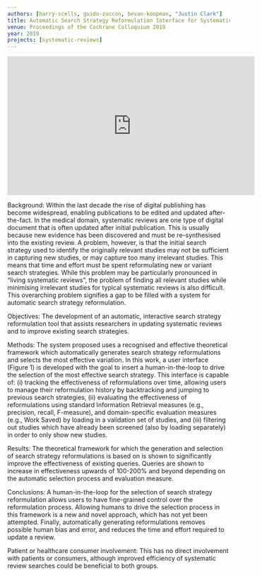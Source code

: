 ```yaml
---
authors: [harry-scells, guido-zuccon, bevan-koopman, "Justin Clark"]
title: Automatic Search Strategy Reformulation Interface for Systematic Reviews
venue: Proceedings of the Cochrane Colloquium 2019
year: 2019
projects: [systematic-reviews] 
---
```


<iframe width="560" height="315" src="https://www.youtube-nocookie.com/embed/A1GtoNFWN0c" frameborder="0" allow="accelerometer; autoplay; encrypted-media; gyroscope; picture-in-picture" allowfullscreen></iframe>

Background:
Within the last decade the rise of digital publishing has become widespread, enabling publications to be edited and updated after-the-fact. In the medical domain, systematic reviews are one type of digital document that is often updated after initial publication. This is usually because new evidence has been discovered and must be re-synthesised into the existing review. A problem, however, is that the initial search strategy used to identify the originally relevant studies may not be sufficient in capturing new studies, or may capture too many irrelevant studies. This means that time and effort must be spent reformulating new or variant search strategies. While this problem may be particularly pronounced in “living systematic reviews”, the problem of finding all relevant studies while minimising irrelevant studies for typical systematic reviews is also difficult. This overarching problem signifies a gap to be filled with a system for automatic search strategy reformulation.

Objectives:
The development of an automatic, interactive search strategy reformulation tool that assists researchers in updating systematic reviews and to improve existing search strategies.

Methods:
The system proposed uses a recognised and effective theoretical framework which automatically generates search strategy reformulations and selects the most effective variation. In this work, a user interface (Figure 1)  is developed with the goal to insert a human-in-the-loop to drive the selection of the most effective search strategy. This interface is capable of: (i) tracking the effectiveness of reformulations over time, allowing users to manage their reformulation history by backtracking and jumping to previous search strategies, (ii) evaluating the effectiveness of reformulations using standard Information Retrieval measures (e.g., precision, recall, F-measure), and domain-specific evaluation measures (e.g., Work Saved) by loading in a validation set of studies, and (iii) filtering out studies which have already been screened (also by loading separately) in order to only show new studies.

Results:
The theoretical framework for which the generation and selection of search strategy reformulations is based on is shown to significantly improve the effectiveness of existing queries. Queries are shown to increase in effectiveness upwards of 100-200% and beyond depending on the automatic selection process and evaluation measure.

Conclusions:
A human-in-the-loop for the selection of search strategy reformulation allows users to have fine-grained control over the reformulation process. Allowing humans to drive the selection process in this framework is a new and novel approach, which has not yet been attempted. Finally, automatically generating reformulations removes possible human bias and error, and reduces the time and effort required to update a review.

Patient or healthcare consumer involvement:
This has no direct involvement with patients or consumers, although improved efficiency of systematic review searches could be beneficial to both groups.
